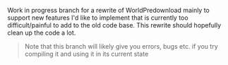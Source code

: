 ﻿Work in progress branch for a rewrite of WorldPredownload 
mainly to support new features I'd like to implement that 
is currently too difficult/painful to add to the old code base.
This rewrite should hopefully clean up the code a lot.

> Note that this branch will likely give you errors, bugs etc. if you
try compiling it and using it in its current state